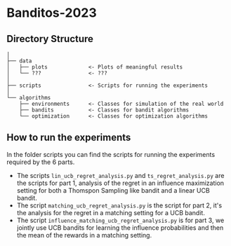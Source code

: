 # Banditos-2023


## Directory Structure
```
│
├── data    
│   ├── plots             <- Plots of meaningful results
│   └── ???               <- ???
│
├── scripts               <- Scripts for running the experiments
│
└── algorithms
    ├── environments      <- Classes for simulation of the real world
    ├── bandits           <- Classes for bandit algorithms
    └── optimization      <- Classes for optimization algorithms
```
## How to run the experiments
In the folder scripts you can find the scripts for running the experiments required by the 6 parts.  
- The scripts `lin_ucb_regret_analysis.py` and `ts_regret_analysis.py` are the scripts for part 1, 
analysis of the regret in an influence maximization setting for both a Thomspon Sampling like bandit
and a linear UCB bandit.  
- The script `matching_ucb_regret_analysis.py` is the script for part 2, it's the analysis for the regret
in a matching setting for a UCB bandit.   
- The script `influence_matching_ucb_regret_analysis.py` is for part 3, we jointly use UCB bandits for learning
the influence probabilities and then the mean of the rewards in a matching setting.
